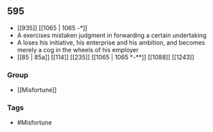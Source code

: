 ## 595
- [[935]] [[1065 | 1065 -*]] 
- A exercises mistaken judgment in forwarding a certain undertaking
- A loses his initiative, his enterprise and his ambition, and becomes merely a cog in the wheels of his employer
- [[85 | 85a]] [[114]] [[235]] [[1065 | 1065 *-**]] [[1088]] [[1243]] 


### Group
- [[Misfortune]]

### Tags
- #Misfortune


